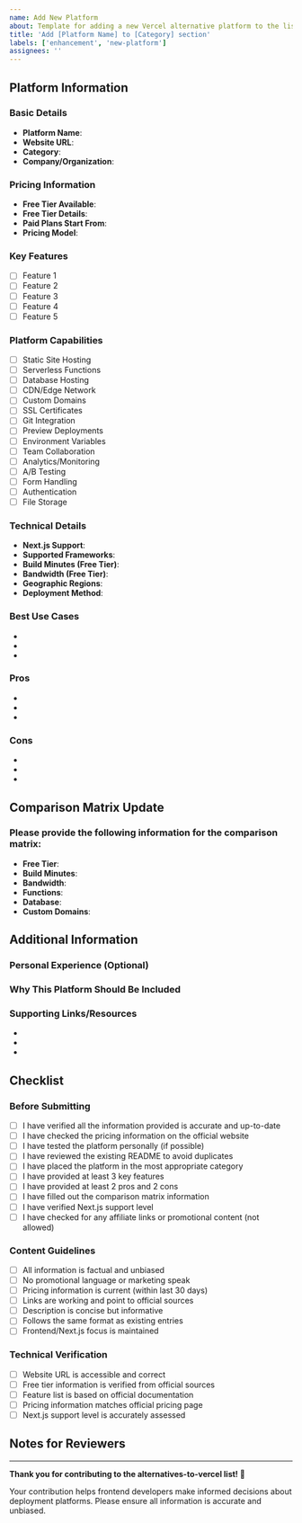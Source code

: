 ```yaml
---
name: Add New Platform
about: Template for adding a new Vercel alternative platform to the list
title: 'Add [Platform Name] to [Category] section'
labels: ['enhancement', 'new-platform']
assignees: ''
---
```


## Platform Information

### Basic Details
- **Platform Name**: 
- **Website URL**: 
- **Category**: <!-- Select one: Next.js Focused Platforms, Frontend Hosting Platforms, JAMstack & React Platforms, Edge Computing Platforms, Self-Hosted Frontend Solutions -->
- **Company/Organization**: 

### Pricing Information
- **Free Tier Available**: <!-- Yes/No -->
- **Free Tier Details**: <!-- What's included in free tier -->
- **Paid Plans Start From**: <!-- e.g., $5/month, Pay-as-you-go -->
- **Pricing Model**: <!-- Monthly, Usage-based, Per-seat, etc. -->

### Key Features
<!-- List the main features that make this platform notable -->
- [ ] Feature 1
- [ ] Feature 2
- [ ] Feature 3
- [ ] Feature 4
- [ ] Feature 5

### Platform Capabilities
<!-- Check all that apply -->
- [ ] Static Site Hosting
- [ ] Serverless Functions
- [ ] Database Hosting
- [ ] CDN/Edge Network
- [ ] Custom Domains
- [ ] SSL Certificates
- [ ] Git Integration
- [ ] Preview Deployments
- [ ] Environment Variables
- [ ] Team Collaboration
- [ ] Analytics/Monitoring
- [ ] A/B Testing
- [ ] Form Handling
- [ ] Authentication
- [ ] File Storage

### Technical Details
- **Next.js Support**: <!-- ✅ Full SSR/SSG/ISR, ⚠️ SSG only, ❌ Not supported -->
- **Supported Frameworks**: <!-- e.g., React, Next.js, Vue, Nuxt, etc. -->
- **Build Minutes (Free Tier)**: <!-- e.g., 300/month, Unlimited -->
- **Bandwidth (Free Tier)**: <!-- e.g., 100GB/month, Unlimited -->
- **Geographic Regions**: <!-- e.g., Global, US/EU, Specific regions -->
- **Deployment Method**: <!-- Git-based, CLI, API, etc. -->

### Best Use Cases
<!-- When would you recommend this platform? -->
- 
- 
- 

### Pros
<!-- What are the main advantages? -->
- 
- 
- 

### Cons
<!-- What are the limitations or drawbacks? -->
- 
- 
- 

## Comparison Matrix Update

### Please provide the following information for the comparison matrix:
- **Free Tier**: <!-- ✅ or ❌ -->
- **Build Minutes**: <!-- e.g., 300/month, 500/month, Unlimited -->
- **Bandwidth**: <!-- e.g., 100GB, Unlimited -->
- **Functions**: <!-- ✅ or ❌ -->
- **Database**: <!-- ✅ or ❌ -->
- **Custom Domains**: <!-- ✅ or ❌ -->

## Additional Information

### Personal Experience (Optional)
<!-- Have you used this platform? Share your experience -->


### Why This Platform Should Be Included
<!-- Explain why this is a good alternative to Vercel for frontend/Next.js hosting -->


### Supporting Links/Resources
<!-- Any helpful documentation, tutorials, or reviews -->
- 
- 
- 

## Checklist

### Before Submitting
- [ ] I have verified all the information provided is accurate and up-to-date
- [ ] I have checked the pricing information on the official website
- [ ] I have tested the platform personally (if possible)
- [ ] I have reviewed the existing README to avoid duplicates
- [ ] I have placed the platform in the most appropriate category
- [ ] I have provided at least 3 key features
- [ ] I have provided at least 2 pros and 2 cons
- [ ] I have filled out the comparison matrix information
- [ ] I have verified Next.js support level
- [ ] I have checked for any affiliate links or promotional content (not allowed)

### Content Guidelines
- [ ] All information is factual and unbiased
- [ ] No promotional language or marketing speak
- [ ] Pricing information is current (within last 30 days)
- [ ] Links are working and point to official sources
- [ ] Description is concise but informative
- [ ] Follows the same format as existing entries
- [ ] Frontend/Next.js focus is maintained

### Technical Verification
- [ ] Website URL is accessible and correct
- [ ] Free tier information is verified from official sources
- [ ] Feature list is based on official documentation
- [ ] Pricing information matches official pricing page
- [ ] Next.js support level is accurately assessed

## Notes for Reviewers

<!-- Any additional context or notes for the maintainers -->


---

**Thank you for contributing to the alternatives-to-vercel list! 🚀**

Your contribution helps frontend developers make informed decisions about deployment platforms. Please ensure all information is accurate and unbiased.
